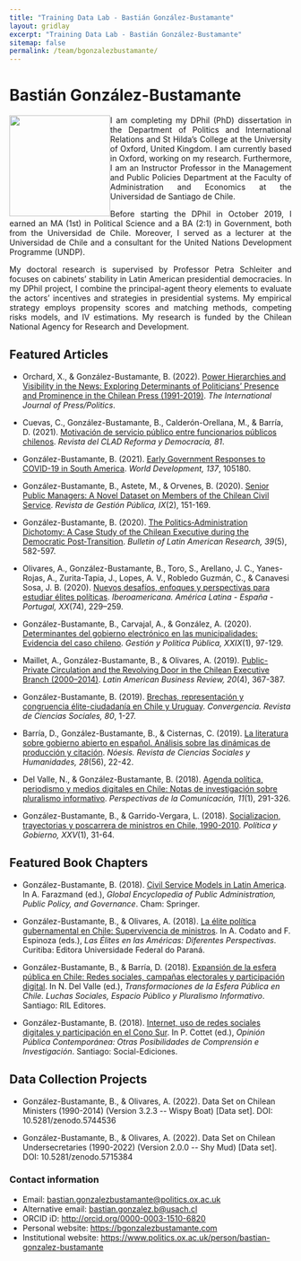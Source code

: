 ```yaml
---
title: "Training Data Lab - Bastián González-Bustamante"
layout: gridlay
excerpt: "Training Data Lab - Bastián González-Bustamante"
sitemap: false
permalink: /team/bgonzalezbustamante/
---
```


# Bastián González-Bustamante

<img src="https://training-datalab.com/images/team/bgonzalezbustamante.jpg" class="img-responsive" width="180px" style="float: left" />

<p align=" justify">I am completing my DPhil (PhD) dissertation in the Department of Politics and International Relations and St Hilda’s College at the University of Oxford, United Kingdom. I am currently based in Oxford, working on my research. Furthermore, I am an Instructor Professor in the Management and Public Policies Department at the Faculty of Administration and Economics at the Universidad de Santiago de Chile.</p>

<p align=" justify">Before starting the DPhil in October 2019, I earned an MA (1st) in Political Science and a BA (2:1) in Government, both from the Universidad de Chile. Moreover, I served as a lecturer at the Universidad de Chile and a consultant for the United Nations Development Programme (UNDP).</p>

<p align=" justify">My doctoral research is supervised by Professor Petra Schleiter and focuses on cabinets’ stability in Latin American presidential democracies. In my DPhil project, I combine the principal-agent theory elements to evaluate the actors’ incentives and strategies in presidential systems. My empirical strategy employs propensity scores and matching methods, competing risks models, and IV estimations. My research is funded by the Chilean National Agency for Research and Development.</p>

## Featured Articles

* Orchard, X., & González-Bustamante, B. (2022). <a href="https://doi.org/10.1177/19401612221089482" target="_blank">Power Hierarchies and Visibility in the News: Exploring Determinants of Politicians’ Presence and Prominence in the Chilean Press (1991-2019)</a>. *The International Journal of Press/Politics*.

* Cuevas, C., González-Bustamante, B., Calderón-Orellana, M., & Barría, D. (2021). <a href="https://doi.org/10.31235/osf.io/p963q" target="_blank">Motivación de servicio público entre funcionarios públicos chilenos</a>. *Revista del CLAD Reforma y Democracia, 81*.

* González-Bustamante, B. (2021). <a href="https://doi.org/10.1016/j.worlddev.2020.105180" target="_blank">Early Government Responses to COVID-19 in South America</a>. *World Development, 137*, 105180.

* González-Bustamante, B., Astete, M., & Orvenes, B. (2020). <a href="https://doi.org/10.31235/osf.io/vshcz" target="_blank">Senior Public Managers: A Novel Dataset on Members of the Chilean Civil Service</a>. *Revista de Gestión Pública, IX*(2), 151-169.

* González-Bustamante, B. (2020). <a href="https://github.com/training-datalab/tufte-working-papers/" target="_blank">The Politics‐Administration Dichotomy: A Case Study of the Chilean Executive during the Democratic Post‐Transition</a>. *Bulletin of Latin American Research, 39*(5), 582-597.

* Olivares, A., González-Bustamante, B., Toro, S., Arellano, J. C., Yanes-Rojas, A., Zurita-Tapia, J., Lopes, A. V., Robledo Guzmán, C., & Canavesi Sosa, J. B. (2020). <a href="https://github.com/training-datalab/tufte-working-papers/" target="_blank">Nuevos desafíos, enfoques y perspectivas para estudiar élites políticas</a>. *Iberoamericana. América Latina - España - Portugal, XX*(74), 229–259.

* González-Bustamante, B., Carvajal, A., & González, A. (2020). <a href="https://github.com/training-datalab/tufte-working-papers/" target="_blank">Determinantes del gobierno electrónico en las municipalidades: Evidencia del caso chileno</a>. *Gestión y Política Pública, XXIX*(1), 97-129.

* Maillet, A., González-Bustamante, B., & Olivares, A. (2019). <a href="https://github.com/training-datalab/tufte-working-papers/" target="_blank">Public-Private Circulation and the Revolving Door in the Chilean Executive Branch (2000–2014)</a>. *Latin American Business Review, 20*(4), 367-387.

* González-Bustamante, B. (2019). <a href="https://github.com/training-datalab/tufte-working-papers/" target="_blank">Brechas, representación y congruencia élite-ciudadanía en Chile y Uruguay</a>. *Convergencia. Revista de Ciencias Sociales, 80*, 1-27.

* Barría, D., González-Bustamante, B., & Cisternas, C. (2019). <a href="https://github.com/training-datalab/tufte-working-papers/" target="_blank">La literatura sobre gobierno abierto en español. Análisis sobre las dinámicas de producción y citación</a>. *Nóesis. Revista de Ciencias Sociales y Humanidades, 28*(56), 22-42.

* Del Valle, N., & González-Bustamante, B. (2018). <a href="https://github.com/training-datalab/tufte-working-papers/" target="_blank">Agenda política, periodismo y medios digitales en Chile: Notas de investigación sobre pluralismo informativo</a>. *Perspectivas de la Comunicación, 11*(1), 291-326.

* González-Bustamante, B., & Garrido-Vergara, L. (2018). <a href="https://github.com/training-datalab/tufte-working-papers/" target="_blank">Socializacion, trayectorias y poscarrera de ministros en Chile, 1990-2010</a>. *Política y Gobierno, XXV*(1), 31-64.

## Featured Book Chapters

* González-Bustamante, B. (2018). <a href="https://github.com/training-datalab/tufte-working-papers/" target="_blank">Civil Service Models in Latin America</a>. In A. Farazmand (ed.), *Global Encyclopedia of Public Administration, Public Policy, and Governance*. Cham: Springer.

* González-Bustamante, B., & Olivares, A. (2018). <a href="https://github.com/training-datalab/tufte-working-papers/" target="_blank">La élite política gubernamental en Chile: Supervivencia de ministros</a>. In A. Codato and F. Espinoza (eds.), *Las Élites en las Américas: Diferentes Perspectivas*. Curitiba: Editora Universidade Federal do Paraná.

* González-Bustamante, B., & Barría, D. (2018). <a href="https://github.com/training-datalab/tufte-working-papers/" target="_blank">Expansión de la esfera pública en Chile: Redes sociales, campañas electorales y participación digital</a>. In N. Del Valle (ed.), *Transformaciones de la Esfera Pública en Chile. Luchas Sociales, Espacio Público y Pluralismo Informativo*. Santiago: RIL Editores.

* González-Bustamante, B. (2018). <a href="https://github.com/training-datalab/tufte-working-papers/" target="_blank">Internet, uso de redes sociales digitales y participación en el Cono Sur</a>. In P. Cottet (ed.), *Opinión Pública Contemporánea: Otras Posibilidades de Comprensión e Investigación*. Santiago: Social-Ediciones.

## Data Collection Projects

* González-Bustamante, B., & Olivares, A. (2022). Data Set on Chilean Ministers (1990-2014) (Version 3.2.3 -- Wispy Boat) [Data set]. DOI: 10.5281/zenodo.5744536

* González-Bustamante, B., & Olivares, A. (2022). Data Set on Chilean Undersecretaries (1990-2022) (Version 2.0.0 -- Shy Mud) [Data set]. DOI: 10.5281/zenodo.5715384

### Contact information

* Email: <a href="mailto:bastian.gonzalezbustamante@politics.ox.ac.uk">bastian.gonzalezbustamante@politics.ox.ac.uk</a>
* Alternative email: <a href="mailto:bastian.gonzalez.b@usach.cl">bastian.gonzalez.b@usach.cl</a>
* ORCID iD: <a href="http://orcid.org/0000-0003-1510-6820" target="_blank">http://orcid.org/0000-0003-1510-6820</a>
* Personal website: <a href="https://bgonzalezbustamante.com/" target="_blank">https://bgonzalezbustamante.com</a>
* Institutional website: <a href="https://www.politics.ox.ac.uk/person/bastian-gonzalez-bustamante" target="_blank">https://www.politics.ox.ac.uk/person/bastian-gonzalez-bustamante</a>
<br />
